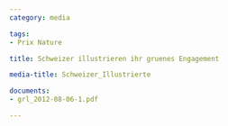 ```yaml
---
category: media

tags:
- Prix Nature

title: Schweizer illustrieren ihr gruenes Engagement

media-title: Schweizer_Illustrierte

documents:
- grl_2012-08-06-1.pdf

---
```



